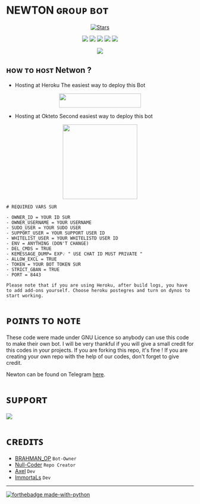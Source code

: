 # NEWTON ɢʀᴏᴜᴘ ʙᴏᴛ
<p align="center">
    <a href="https://github.com/KUZUKIbots/KUZUKI/stargazers"><img src="https://img.shields.io/github/stars/kuzukibots/kuzuki?label=Stars&style=flat-square&logo=github&color=F10070" alt="Stars" /></a>
</p>
<p align="center">
    <a href="https://github.com/kuzukibots/kuzuki"> <img src="https://img.shields.io/github/repo-size/KUZUKibots/kuzuki?color=orange&logo=github&logoColor=green&style=for-the-badge" /></a>
    <a href="https://github.com/kuzukibots/kuzuki/commits/prince"> <img src="https://img.shields.io/github/last-commit/kuzukibots/kuzuki?color=blue&logo=github&logoColor=green&style=for-the-badge" /></a>
    <a href="https://github.com/kuzukibots/kuzuki/issues"> <img src="https://img.shields.io/github/issues/kuzukibots/kuzuki?color=blueviolet&logo=github&logoColor=green&style=for-the-badge" /></a>
    <a href="https://github.com/kuzukibots/kuzuki/network/members"> <img src="https://img.shields.io/github/forks/kuzukibots/kuzuki?color=red&logo=github&logoColor=green&style=for-the-badge" /></a>  
    <a href="https://pypi.org/project/Telethon/"> <img src="https://img.shields.io/pypi/v/telethon?color=yellow&label=telethon&logo=python&logoColor=green&style=for-the-badge" /></a>
</p>

<p align="center">
  <img src="https://te.legra.ph/file/0324b9d528d6b1393782f.jpg">
</p>

## ʜᴏᴡ ᴛᴏ ʜᴏꜱᴛ Netwon ?

- Hosting at Heroku
The easiest way to deploy this Bot
<p align="center"><a href="https://heroku.com/deploy?template=https://github.com/AMANTYA1/Mewtwo"> <img src="https://img.shields.io/badge/Deploy%20To%20Heroku-black?style=for-the-badge&logo=heroku" width="220" height="38.45"/></a></p>

- Hosting at Okteto
Second easiest way to deploy this bot
<p align="center">
<a href="https://cloud.okteto.com/deploy?repository=https://github.com/AMANTYA1/Mewtwo"><img src="https://img.shields.io/badge/Deploy%20To%20Okteto-informational?style=for-the-badge&logo=Okteto" width="200""/></p></a>

```
# REQUIRED VARS SUR

- OWNER_ID = YOUR ID SUR
- OWNER_USERNAME = YOUR USERNAME
- SUDO_USER = YOUR SUDO USER
- SUPPORT_USER = YOUR SUPPORT USER ID
- WHITELIST_USER = YOUR WHITELISTD USER ID
- ENV = ANYTHING (DON'T CHANGE)
- DEL_CMDS = TRUE 
- KEMESSAGE_DUMP= EXP💡 " USE CHAT ID MUST PRIVATE " 
- ALLOW_EXCL = TRUE 
- TOKEN = YOUR BOT TOKEN SUR
- STRICT_GBAN = TRUE 
- PORT = 8443
```

``
Please note that if you are using Heroku, after build logs, you have to add add-ons yourself.
Choose heroku postegres and turn on dynos to start working.
``
# ᴘᴏɪɴᴛꜱ ᴛᴏ ɴᴏᴛᴇ

These code were made under GNU Licence so anybody can use this code to make their own bot.
I will be very thankful if you will give a small credit for this codes in your projects. If you are 
forking this repo, it's fine !
If you are creating your own repo with the help of our codes, don't forget to give credit. 

Newton can be found on Telegram [here]().

# ꜱᴜᴘᴘᴏʀᴛ

<a href="https://t.me/BOTDUNIYAXD"> <img src="https://img.shields.io/badge/Update-Channel-red?style=for-the-badge&logo=telegram" /></a> </p>

# ᴄʀᴇᴅɪᴛꜱ

- [BRAHMAN_OP](https://github.com/Meizzmrperfect) ``Bot-Owner``
- [Null-Coder](https://github.com/AMANTYA1) ``Repo Creator``
- [Axel](https://github.com/AXELXDEV) ``Dev``
- [ImmortaLs](https://github.com/yegzta) ``Dev``


_______

[![forthebadge made-with-python](http://ForTheBadge.com/images/badges/made-with-python.svg)](https://www.python.org/)
